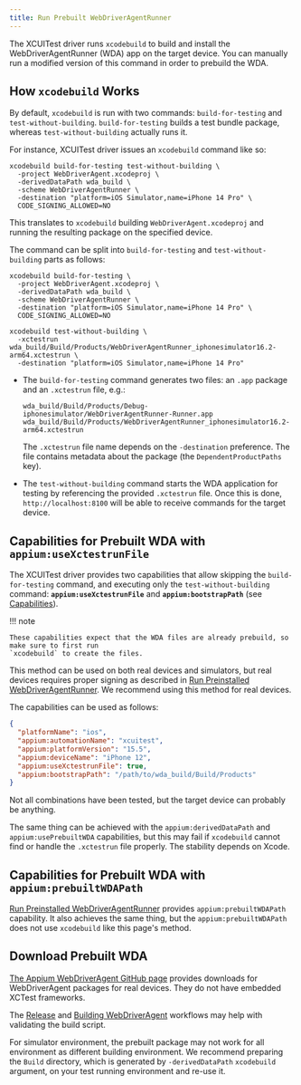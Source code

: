 ```yaml
---
title: Run Prebuilt WebDriverAgentRunner
---
```


The XCUITest driver runs `xcodebuild` to build and install the WebDriverAgentRunner (WDA) app on the
target device. You can manually run a modified version of this command in order to prebuild the WDA.

## How `xcodebuild` Works

By default, `xcodebuild` is run with two commands: `build-for-testing` and `test-without-building`.
`build-for-testing` builds a test bundle package, whereas `test-without-building` actually runs it.

For instance, XCUITest driver issues an `xcodebuild` command like so:

```
xcodebuild build-for-testing test-without-building \
  -project WebDriverAgent.xcodeproj \
  -derivedDataPath wda_build \
  -scheme WebDriverAgentRunner \
  -destination "platform=iOS Simulator,name=iPhone 14 Pro" \
  CODE_SIGNING_ALLOWED=NO
```

This translates to `xcodebuild` building `WebDriverAgent.xcodeproj` and running the resulting
package on the specified device.

The command can be split into `build-for-testing` and `test-without-building` parts as follows:

```
xcodebuild build-for-testing \
  -project WebDriverAgent.xcodeproj \
  -derivedDataPath wda_build \
  -scheme WebDriverAgentRunner \
  -destination "platform=iOS Simulator,name=iPhone 14 Pro" \
  CODE_SIGNING_ALLOWED=NO
```

```
xcodebuild test-without-building \
  -xctestrun wda_build/Build/Products/WebDriverAgentRunner_iphonesimulator16.2-arm64.xctestrun \
  -destination "platform=iOS Simulator,name=iPhone 14 Pro"
```

* The `build-for-testing` command generates two files: an `.app` package and an `.xctestrun` file, e.g.:

    ```
    wda_build/Build/Products/Debug-iphonesimulator/WebDriverAgentRunner-Runner.app
    wda_build/Build/Products/WebDriverAgentRunner_iphonesimulator16.2-arm64.xctestrun
    ```

    The `.xctestrun` file name depends on the `-destination` preference. The file contains metadata
    about the package (the `DependentProductPaths` key).

* The `test-without-building` command starts the WDA application for testing by referencing the
  provided `.xctestrun` file. Once this is done, `http://localhost:8100` will be able to receive
  commands for the target device.

## Capabilities for Prebuilt WDA with `appium:useXctestrunFile`

The XCUITest driver provides two capabilities that allow skipping the `build-for-testing` command,
and executing only the `test-without-building` command: __`appium:useXctestrunFile`__ and
__`appium:bootstrapPath`__ (see [Capabilities](../reference/capabilities.md#webdriveragent)).

!!! note

    These capabilities expect that the WDA files are already prebuild, so make sure to first run
    `xcodebuild` to create the files.

This method can be used on both real devices and simulators, but real devices requires proper
signing as described in [Run Preinstalled WebDriverAgentRunner](./run-preinstalled-wda.md).
We recommend using this method for real devices.

The capabilities can be used as follows:

```json
{
  "platformName": "ios",
  "appium:automationName": "xcuitest",
  "appium:platformVersion": "15.5",
  "appium:deviceName": "iPhone 12",
  "appium:useXctestrunFile": true,
  "appium:bootstrapPath": "/path/to/wda_build/Build/Products"
}
```

Not all combinations have been tested, but the target device can probably be anything.

The same thing can be achieved with the `appium:derivedDataPath` and `appium:usePrebuiltWDA`
capabilities, but this may fail if `xcodebuild` cannot find or handle the `.xctestrun` file
properly. The stability depends on Xcode.

## Capabilities for Prebuilt WDA with `appium:prebuiltWDAPath`

[Run Preinstalled WebDriverAgentRunner](./run-prebuilt-wda.md) provides `appium:prebuiltWDAPath` capability.
It also achieves the same thing, but the `appium:prebuiltWDAPath` does not use `xcodebuild` like this page's method.

## Download Prebuilt WDA

[The Appium WebDriverAgent GitHub page](https://github.com/appium/WebDriverAgent/releases) provides
downloads for WebDriverAgent packages for real devices. They do not have embedded XCTest frameworks.

The [Release](https://github.com/appium/appium-xcuitest-driver/actions/workflows/publish.js.yml) and
[Building WebDriverAgent](https://github.com/appium/WebDriverAgent/actions/workflows/wda-package.yml)
workflows may help with validating the build script.

For simulator environment, the prebuilt package may not work for all environment as different building environment.
We recommend preparing the `Build` directory, which is generated by `-derivedDataPath` `xcodebuild` argument,
on your test running environment and re-use it.
